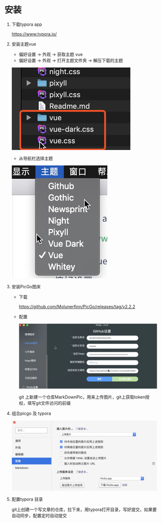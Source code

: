 # 安装

1. 下载typora app

   https://www.typora.io/

2. 安装主题vue

   * 偏好设置 -> 外观 -> 获取主题 vue
   * 偏好设置 -> 外观 -> 打开主题文件夹 -> 解压下载的主题

   ![image-20200602095045584](https://raw.githubusercontent.com/sky8chi/MarkDownPic/master/image-20200602095045584.png)

   * 从导航栏选择主题

   ![image-20200602095203418](https://raw.githubusercontent.com/sky8chi/MarkDownPic/master/image-20200602095203418.png)

   

 3. 安装PicGo图床

    * 下载

      https://github.com/Molunerfinn/PicGo/releases/tag/v2.2.2

    * 配置

      ![](https://raw.githubusercontent.com/sky8chi/MarkDownPic/master/image-20200602095927000-20200602100405970.png)

      git 上新建一个仓库MarkDownPic，用来上传图片，git上获取token授权，填写git文件访问的前缀

4. 组合picgo 及 typora

   ![image-20200602101133487](https://raw.githubusercontent.com/sky8chi/MarkDownPic/master/image-20200602101133487.png)

5. 配置typora 目录

   git上创建一个写文章的仓库，拉下来，用typora打开目录，写好提交，如果要自动同步，配置定时自动提交





​			